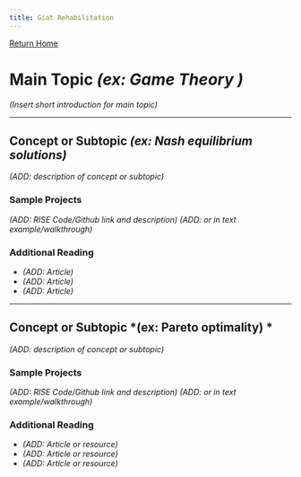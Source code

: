 ```yaml
---
title: Giat Rehabilitation 
---
```


[Return Home](/index.md)
# Main Topic *(ex: Game Theory )* 
*(Insert short introduction for main topic)*

---

## Concept or Subtopic *(ex: Nash equilibrium solutions)*
*(ADD: description of concept or subtopic)*

### Sample Projects
*(ADD: RISE Code/Github link and description)*
*(ADD: or in text example/walkthrough)*
 
### Additional Reading
+ *(ADD: Article)*
+ *(ADD: Article)*
+ *(ADD: Article)*

---

## Concept or Subtopic *(ex: Pareto optimality) *
*(ADD: description of concept or subtopic)*

### Sample Projects
*(ADD: RISE Code/Github link and description)*
*(ADD: or in text example/walkthrough)*

### Additional Reading
+ *(ADD: Article or resource)*
+ *(ADD: Article or resource)*
+ *(ADD: Article or resource)*
